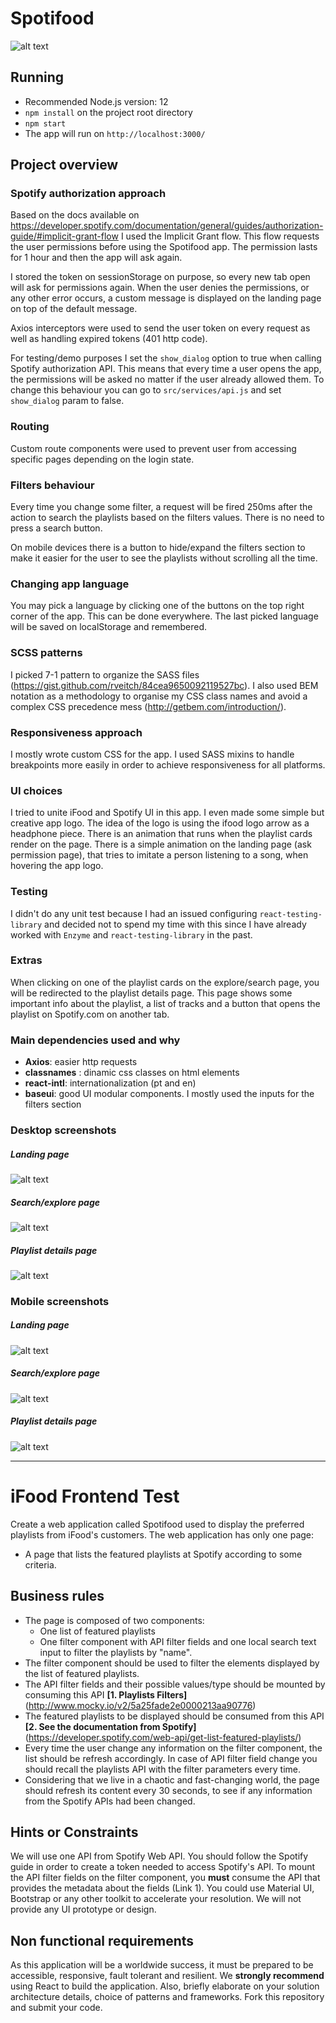# Spotifood

![alt text](https://github.com/leonimurilo/ifood-frontend-test/blob/master/github-images/other/featuring.png?raw=true)

## Running

- Recommended Node.js version: 12
- `npm install` on the project root directory
- `npm start`
- The app will run on `http://localhost:3000/`

## Project overview

### Spotify authorization approach

Based on the docs available on https://developer.spotify.com/documentation/general/guides/authorization-guide/#implicit-grant-flow I used the Implicit Grant flow. This flow requests the user permissions before using the Spotifood app. The permission lasts for 1 hour and then the app will ask again.

I stored the token on sessionStorage on purpose, so every new tab open will ask for permissions again. When the user denies the permissions, or any other error occurs, a custom message is displayed on the landing page on top of the default message.

Axios interceptors were used to send the user token on every request as well as handling expired tokens (401 http code).

For testing/demo purposes I set the `show_dialog` option to true when calling Spotify authorization API. This means that every time a user opens the app, the permissions will be asked no matter if the user already allowed them. To change this behaviour you can go to `src/services/api.js` and set `show_dialog` param to false.

### Routing

Custom route components were used to prevent user from accessing specific pages depending on the login state.

### Filters behaviour

Every time you change some filter, a request will be fired 250ms after the action to search the playlists based on the filters values. There is no need to press a search button.

On mobile devices there is a button to hide/expand the filters section to make it easier for the user to see the playlists without scrolling all the time.

### Changing app language

You may pick a language by clicking one of the buttons on the top right corner of the app. This can be done everywhere. The last picked language will be saved on localStorage and remembered.

### SCSS patterns

I picked 7-1 pattern to organize the SASS files (https://gist.github.com/rveitch/84cea9650092119527bc).
I also used BEM notation as a methodology to organise my CSS class names and avoid a complex CSS precedence mess (http://getbem.com/introduction/).

### Responsiveness approach

I mostly wrote custom CSS for the app. I used SASS mixins to handle breakpoints more easily in order to achieve responsiveness for all platforms.

### UI choices

I tried to unite iFood and Spotify UI in this app. I even made some simple but creative app logo. The idea of the logo is using the ifood logo arrow as a headphone piece. There is an animation that runs when the playlist cards render on the page. There is a simple animation on the landing page (ask permission page), that tries to imitate a person listening to a song, when hovering the app logo.

### Testing

I didn't do any unit test because I had an issued configuring `react-testing-library` and decided not to spend my time with this since I have already worked with `Enzyme` and `react-testing-library` in the past.

### Extras

When clicking on one of the playlist cards on the explore/search page, you will be redirected to the playlist details page. This page shows some important info about the playlist, a list of tracks and a button that opens the playlist on Spotify.com on another tab.

### Main dependencies used and why

- **Axios**: easier http requests
- **classnames** : dinamic css classes on html elements
- **react-intl**: internationalization (pt and en)
- **baseui**: good UI modular components. I mostly used the inputs for the filters section

### Desktop screenshots

##### Landing page

![alt text](https://github.com/leonimurilo/ifood-frontend-test/blob/master/github-images/desktop/landing.png?raw=true)

##### Search/explore page

![alt text](https://github.com/leonimurilo/ifood-frontend-test/blob/master/github-images/desktop/explore.png?raw=true)

##### Playlist details page

![alt text](https://github.com/leonimurilo/ifood-frontend-test/blob/master/github-images/desktop/details.png?raw=true)

### Mobile screenshots

##### Landing page

![alt text](https://github.com/leonimurilo/ifood-frontend-test/blob/master/github-images/mobile/landing.png?raw=true)

##### Search/explore page

![alt text](https://github.com/leonimurilo/ifood-frontend-test/blob/master/github-images/mobile/explore.png?raw=true)

##### Playlist details page

![alt text](https://github.com/leonimurilo/ifood-frontend-test/blob/master/github-images/mobile/details.png?raw=true)

---

# iFood Frontend Test

Create a web application called Spotifood used to display the preferred playlists from iFood's customers. The web application has only one page:

- A page that lists the featured playlists at Spotify according to some criteria.

## Business rules

- The page is composed of two components:
  - One list of featured playlists
  - One filter component with API filter fields and one local search text input to filter the playlists by "name".
- The filter component should be used to filter the elements displayed by the list of featured playlists.
- The API filter fields and their possible values/type should be mounted by consuming this API **[1. Playlists Filters]** (http://www.mocky.io/v2/5a25fade2e0000213aa90776)
- The featured playlists to be displayed should be consumed from this API **[2. See the documentation from Spotify]** (https://developer.spotify.com/web-api/get-list-featured-playlists/)
- Every time the user change any information on the filter component, the list should be refresh accordingly. In case of API filter field change you should recall the playlists API with the filter parameters every time.
- Considering that we live in a chaotic and fast-changing world, the page should refresh its content every 30 seconds, to see if any information from the Spotify APIs had been changed.

## Hints or Constraints

We will use one API from Spotify Web API. You should follow the Spotify guide in order to create a token needed to access Spotify's API.
To mount the API filter fields on the filter component, you **must** consume the API that provides the metadata about the fields (Link 1).
You could use Material UI, Bootstrap or any other toolkit to accelerate your resolution. We will not provide any UI prototype or design.

## Non functional requirements

As this application will be a worldwide success, it must be prepared to be accessible, responsive, fault tolerant and resilient.
We **strongly recommend** using React to build the application.
Also, briefly elaborate on your solution architecture details, choice of patterns and frameworks.
Fork this repository and submit your code.
